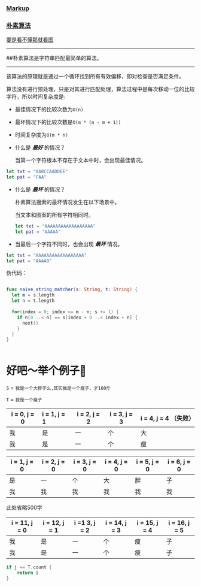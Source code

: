 ### [Markup](https://developer.apple.com/library/archive/documentation/Xcode/Reference/xcode_markup_formatting_ref/AddingMarkup.html#//apple_ref/doc/uid/TP40016497-CH100-SW1)

 ### [朴素算法](https://www.geeksforgeeks.org/naive-algorithm-for-pattern-searching/)

[要是看不懂那就看图](https://www.javatpoint.com/daa-naive-string-matching-algorithm)



---



##朴素算法是字符串匹配最简单的算法。

---

 该算法的原理就是通过一个循环找到所有有效偏移，即对检查是否满足条件。

 算法没有进行预处理，只是对其进行匹配处理，算法过程中是每次移动一位的比较字符，所以时间复杂度是:

- 最佳情况下的比较次数为`O(n)`

- 最坏情况下的比较次数是`O(m * (n - m + 1))`

- 时间复杂度为`O(m * n)`



+ 什么是 _**最好**_ 的情况？

  当第一个字符根本不存在于文本中时，会出现最佳情况。

```swift
let txt = "AABCCAADDEE"
let pat = "FAA"	
```



+ 什么是 _**最坏**_ 的情况？

  朴素算法搜索的最坏情况发生在以下场景中。

  当文本和图案的所有字符相同时。

  

  ```swift
  let txt = "AAAAAAAAAAAAAAAAAA"
  let pat = "AAAAA" 
  ```

  

+ 当最后一个字符不同时，也会出现 _**最坏**_ 情况。

 ```swift
let txt = "AAAAAAAAAAAAAAAAAA"
let pat = "AAAAB" 
 ```

 

 伪代码：

```swift

func naive_string_matcher(s: String, t: String) {
  let m = s.length
  let n = t.length
  
  for(index = 0; index <= m - n; s += 1) {
    if n[0 ..< n] == s[index + 0 ..< index + n] {
      next()
    }
  }
}



```



# 好吧～举个例子🌰

 `S` = `我是一个大胖子么,其实我是一个瘦子，才160斤`

 `T` = `我是一个瘦子`

| i = 0,  j = 0 | i = 1, j = 1 | i = 2, j = 2 | i = 3, j = 3 | i = 4, j = 4 （失败） |
| ------------- | :----------- | ------------ | ------------ | --------------------- |
| 我            | 是           | 一           | 个           | 大                    |
| 我            | 是           | 一           | 个           | 瘦                    |



| i = 1, j = 0 | i = 2, j = 0 | i = 3, j = 0 | i = 4, j = 0 | i = 5, j = 0 | i = 6, j = 0 |
| ------------ | ------------ | ------------ | ------------ | ------------ | ------------ |
| 是           | 一           | 个           | 大           | 胖           | 子           |
| 我           | 我           | 我           | 我           | 我           | 我           |

此处省略500字

| i = 11, j = 0 | i = 12, j = 1 | i =1 3, j = 2 | i = 14, j = 3 | i = 15, j = 4 | i = 16, j = 5 |
| ------------- | ------------- | ------------- | ------------- | ------------- | ------------- |
| 我            | 是            | 一            | 个            | 瘦            | 子            |
| 我            | 是            | 一            | 个            | 瘦            | 子            |

```swift
if j == T.count {
 	return i 
}
```





